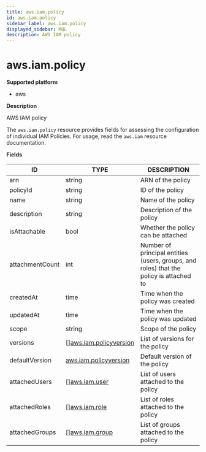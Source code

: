 ```yaml
---
title: aws.iam.policy
id: aws.iam.policy
sidebar_label: aws.iam.policy
displayed_sidebar: MQL
description: AWS IAM policy
---
```


# aws.iam.policy

**Supported platform**

- aws

**Description**

AWS IAM policy

The `aws.iam.policy` resource provides fields for assessing the configuration of individual IAM Policies. For usage, read the `aws.iam` resource documentation.

**Fields**

| ID              | TYPE                                                        | DESCRIPTION                                                                            |
| --------------- | ----------------------------------------------------------- | -------------------------------------------------------------------------------------- |
| arn             | string                                                      | ARN of the policy                                                                      |
| policyId        | string                                                      | ID of the policy                                                                       |
| name            | string                                                      | Name of the policy                                                                     |
| description     | string                                                      | Description of the policy                                                              |
| isAttachable    | bool                                                        | Whether the policy can be attached                                                     |
| attachmentCount | int                                                         | Number of principal entities (users, groups, and roles) that the policy is attached to |
| createdAt       | time                                                        | Time when the policy was created                                                       |
| updatedAt       | time                                                        | Time when the policy was updated                                                       |
| scope           | string                                                      | Scope of the policy                                                                    |
| versions        | &#91;&#93;[aws.iam.policyversion](aws.iam.policyversion.md) | List of versions for the policy                                                        |
| defaultVersion  | [aws.iam.policyversion](aws.iam.policyversion.md)           | Default version of the policy                                                          |
| attachedUsers   | &#91;&#93;[aws.iam.user](aws.iam.user.md)                   | List of users attached to the policy                                                   |
| attachedRoles   | &#91;&#93;[aws.iam.role](aws.iam.role.md)                   | List of roles attached to the policy                                                   |
| attachedGroups  | &#91;&#93;[aws.iam.group](aws.iam.group.md)                 | List of groups attached to the policy                                                  |
